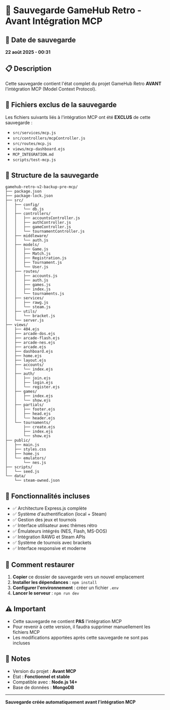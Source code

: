# 🔄 Sauvegarde GameHub Retro - Avant Intégration MCP

## 📅 Date de sauvegarde

**22 août 2025 - 00:31**

## 📋 Description

Cette sauvegarde contient l'état complet du projet GameHub Retro **AVANT** l'intégration MCP (Model Context Protocol).

## 🚫 Fichiers exclus de la sauvegarde

Les fichiers suivants liés à l'intégration MCP ont été **EXCLUS** de cette sauvegarde :

- `src/services/mcp.js`
- `src/controllers/mcpController.js`
- `src/routes/mcp.js`
- `views/mcp-dashboard.ejs`
- `MCP_INTEGRATION.md`
- `scripts/test-mcp.js`

## 📁 Structure de la sauvegarde

```
gamehub-retro-v2-backup-pre-mcp/
├── package.json
├── package-lock.json
├── src/
│   ├── config/
│   │   └── db.js
│   ├── controllers/
│   │   ├── accountsController.js
│   │   ├── authController.js
│   │   ├── gameController.js
│   │   └── tournamentController.js
│   ├── middleware/
│   │   └── auth.js
│   ├── models/
│   │   ├── Game.js
│   │   ├── Match.js
│   │   ├── Registration.js
│   │   ├── Tournament.js
│   │   └── User.js
│   ├── routes/
│   │   ├── accounts.js
│   │   ├── auth.js
│   │   ├── games.js
│   │   ├── index.js
│   │   └── tournaments.js
│   ├── services/
│   │   ├── rawg.js
│   │   └── steam.js
│   ├── utils/
│   │   └── bracket.js
│   └── server.js
├── views/
│   ├── 404.ejs
│   ├── arcade-dos.ejs
│   ├── arcade-flash.ejs
│   ├── arcade-nes.ejs
│   ├── arcade.ejs
│   ├── dashboard.ejs
│   ├── home.ejs
│   ├── layout.ejs
│   ├── accounts/
│   │   └── index.ejs
│   ├── auth/
│   │   ├── join.ejs
│   │   ├── login.ejs
│   │   └── register.ejs
│   ├── games/
│   │   ├── index.ejs
│   │   └── show.ejs
│   ├── partials/
│   │   ├── footer.ejs
│   │   ├── head.ejs
│   │   └── header.ejs
│   └── tournaments/
│       ├── create.ejs
│       ├── index.ejs
│       └── show.ejs
├── public/
│   ├── main.js
│   ├── styles.css
│   ├── home.js
│   └── emulators/
│       └── nes.js
├── scripts/
│   └── seed.js
└── data/
    └── steam-owned.json
```

## 🎯 Fonctionnalités incluses

- ✅ Architecture Express.js complète
- ✅ Système d'authentification (local + Steam)
- ✅ Gestion des jeux et tournois
- ✅ Interface utilisateur avec thèmes rétro
- ✅ Émulateurs intégrés (NES, Flash, MS-DOS)
- ✅ Intégration RAWG et Steam APIs
- ✅ Système de tournois avec brackets
- ✅ Interface responsive et moderne

## 🔧 Comment restaurer

1. **Copier** ce dossier de sauvegarde vers un nouvel emplacement
2. **Installer les dépendances** : `npm install`
3. **Configurer l'environnement** : créer un fichier `.env`
4. **Lancer le serveur** : `npm run dev`

## ⚠️ Important

- Cette sauvegarde ne contient **PAS** l'intégration MCP
- Pour revenir à cette version, il faudra supprimer manuellement les fichiers MCP
- Les modifications apportées après cette sauvegarde ne sont pas incluses

## 📝 Notes

- Version du projet : **Avant MCP**
- État : **Fonctionnel et stable**
- Compatible avec : **Node.js 14+**
- Base de données : **MongoDB**

---

**Sauvegarde créée automatiquement avant l'intégration MCP**
